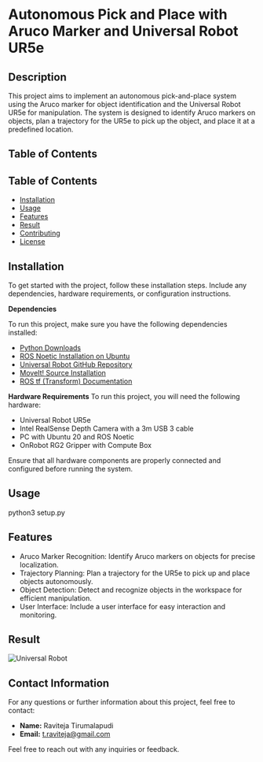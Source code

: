 # Autonomous Pick and Place with Aruco Marker and Universal Robot UR5e

## Description

This project aims to implement an autonomous pick-and-place system using the Aruco marker for object identification and the Universal Robot UR5e for manipulation. The system is designed to identify Aruco markers on objects, plan a trajectory for the UR5e to pick up the object, and place it at a predefined location.

## Table of Contents

## Table of Contents

- [Installation](#installation)
- [Usage](#usage)
- [Features](#features)
- [Result](#Result)
- [Contributing](#contributing)
- [License](#license)

## Installation

To get started with the project, follow these installation steps. Include any dependencies, hardware requirements, or configuration instructions.

**Dependencies**

To run this project, make sure you have the following dependencies installed:

- [Python Downloads](https://www.python.org/downloads/)
- [ROS Noetic Installation on Ubuntu](http://wiki.ros.org/noetic/Installation/Ubuntu)
- [Universal Robot GitHub Repository](https://github.com/ros-industrial/universal_robot)
- [MoveIt! Source Installation](https://moveit.ros.org/install/source/)
- [ROS tf (Transform) Documentation](http://wiki.ros.org/tf)

**Hardware Requirements**
To run this project, you will need the following hardware:

- Universal Robot UR5e
- Intel RealSense Depth Camera with a 3m USB 3 cable
- PC with Ubuntu 20 and ROS Noetic
- OnRobot RG2 Gripper with Compute Box

Ensure that all hardware components are properly connected and configured before running the system.

## Usage

python3 setup.py

## Features

- Aruco Marker Recognition: Identify Aruco markers on objects for precise localization.
- Trajectory Planning: Plan a trajectory for the UR5e to pick up and place objects autonomously.
- Object Detection: Detect and recognize objects in the workspace for efficient manipulation.
- User Interface: Include a user interface for easy interaction and monitoring.

## Result

![Universal Robot](https://github.com/Raviteja-T/test_auto/raw/master/Universal_robot.gif)

## Contact Information

For any questions or further information about this project, feel free to contact:

- **Name:** Raviteja Tirumalapudi
- **Email:** [t.raviteja@gmail.com](mailto:t.raviteja@gmail.com)

Feel free to reach out with any inquiries or feedback.

